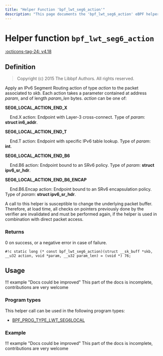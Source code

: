 ```yaml
---
title: "Helper Function 'bpf_lwt_seg6_action'"
description: "This page documents the 'bpf_lwt_seg6_action' eBPF helper function, including its definition, usage, program types that can use it, and examples."
---
```

# Helper function `bpf_lwt_seg6_action`

<!-- [FEATURE_TAG](bpf_lwt_seg6_action) -->
[:octicons-tag-24: v4.18](https://github.com/torvalds/linux/commit/fe94cc290f535709d3c5ebd1e472dfd0aec7ee79)
<!-- [/FEATURE_TAG] -->

## Definition

> Copyright (c) 2015 The Libbpf Authors. All rights reserved.


<!-- [HELPER_FUNC_DEF] -->
Apply an IPv6 Segment Routing action of type _action_ to the packet associated to _skb_. Each action takes a parameter contained at address _param_, and of length _param_len_ bytes. _action_ can be one of:

**SEG6_LOCAL_ACTION_END_X**

&nbsp;&nbsp;&nbsp;&nbsp;End.X action: Endpoint with Layer-3 cross-connect. Type of _param_: **struct in6_addr**.

**SEG6_LOCAL_ACTION_END_T**

&nbsp;&nbsp;&nbsp;&nbsp;End.T action: Endpoint with specific IPv6 table lookup. Type of _param_: **int**.

**SEG6_LOCAL_ACTION_END_B6**

&nbsp;&nbsp;&nbsp;&nbsp;End.B6 action: Endpoint bound to an SRv6 policy. Type of _param_: **struct ipv6_sr_hdr**.

**SEG6_LOCAL_ACTION_END_B6_ENCAP**

&nbsp;&nbsp;&nbsp;&nbsp;End.B6.Encap action: Endpoint bound to an SRv6 encapsulation policy. Type of _param_: **struct ipv6_sr_hdr**.

A call to this helper is susceptible to change the underlying packet buffer. Therefore, at load time, all checks on pointers previously done by the verifier are invalidated and must be performed again, if the helper is used in combination with direct packet access.

### Returns

0 on success, or a negative error in case of failure.

`#!c static long (* const bpf_lwt_seg6_action)(struct __sk_buff *skb, __u32 action, void *param, __u32 param_len) = (void *) 76;`
<!-- [/HELPER_FUNC_DEF] -->

## Usage

!!! example "Docs could be improved"
    This part of the docs is incomplete, contributions are very welcome

### Program types

This helper call can be used in the following program types:

<!-- DO NOT EDIT MANUALLY -->
<!-- [HELPER_FUNC_PROG_REF] -->
 * [BPF_PROG_TYPE_LWT_SEG6LOCAL](../program-type/BPF_PROG_TYPE_LWT_SEG6LOCAL.md)
<!-- [/HELPER_FUNC_PROG_REF] -->

### Example

!!! example "Docs could be improved"
    This part of the docs is incomplete, contributions are very welcome
